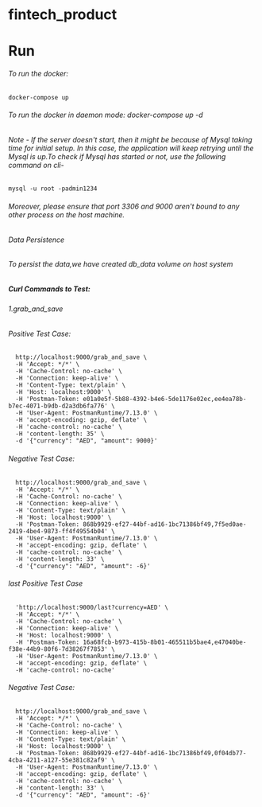 # fintech_product
# Run
###### To run the docker: 
```docker-compose up```
###### To run the docker in daemon mode: docker-compose up -d
###### Note - If the server doesn't start, then it might be because of Mysql taking time for initial setup. In this case, the application will keep retrying until the Mysql is up.To check if Mysql has started or not, use the following command on cli-
```mysql -u root -padmin1234```
###### Moreover, please ensure that port 3306 and 9000 aren't bound to any other process on the host machine.
###### Data Persistence
###### To persist the data,we have created db_data volume on host system
##### Curl Commands to Test:
###### 1.grab_and_save
###### Positive Test Case:
```curl -X POST \ 
  http://localhost:9000/grab_and_save \
  -H 'Accept: */*' \
  -H 'Cache-Control: no-cache' \
  -H 'Connection: keep-alive' \
  -H 'Content-Type: text/plain' \
  -H 'Host: localhost:9000' \
  -H 'Postman-Token: e01a0e5f-5b88-4392-b4e6-5de1176e02ec,ee4ea78b-b7ec-4071-b9db-d2a3db6fa776' \
  -H 'User-Agent: PostmanRuntime/7.13.0' \
  -H 'accept-encoding: gzip, deflate' \
  -H 'cache-control: no-cache' \
  -H 'content-length: 35' \
  -d '{"currency": "AED", "amount": 9000}'
```
###### Negative Test Case:
```curl -X POST \
  http://localhost:9000/grab_and_save \
  -H 'Accept: */*' \
  -H 'Cache-Control: no-cache' \
  -H 'Connection: keep-alive' \
  -H 'Content-Type: text/plain' \
  -H 'Host: localhost:9000' \
  -H 'Postman-Token: 868b9929-ef27-44bf-ad16-1bc71386bf49,7f5ed0ae-2419-4be4-9873-ff4f49554b04' \
  -H 'User-Agent: PostmanRuntime/7.13.0' \
  -H 'accept-encoding: gzip, deflate' \
  -H 'cache-control: no-cache' \
  -H 'content-length: 33' \
  -d '{"currency": "AED", "amount": -6}'
 ```
###### last Positive Test Case
``` curl -X GET \
  'http://localhost:9000/last?currency=AED' \
  -H 'Accept: */*' \
  -H 'Cache-Control: no-cache' \
  -H 'Connection: keep-alive' \
  -H 'Host: localhost:9000' \
  -H 'Postman-Token: 16a68fcb-b973-415b-8b01-465511b5bae4,e47040be-f38e-44b9-80f6-7d38267f7853' \
  -H 'User-Agent: PostmanRuntime/7.13.0' \
  -H 'accept-encoding: gzip, deflate' \
  -H 'cache-control: no-cache'
 ```
###### Negative Test Case:
```curl -X POST \
  http://localhost:9000/grab_and_save \
  -H 'Accept: */*' \
  -H 'Cache-Control: no-cache' \
  -H 'Connection: keep-alive' \
  -H 'Content-Type: text/plain' \
  -H 'Host: localhost:9000' \
  -H 'Postman-Token: 868b9929-ef27-44bf-ad16-1bc71386bf49,0f04db77-4cba-4211-a127-55e381c82af9' \
  -H 'User-Agent: PostmanRuntime/7.13.0' \
  -H 'accept-encoding: gzip, deflate' \
  -H 'cache-control: no-cache' \
  -H 'content-length: 33' \
  -d '{"currency": "AED", "amount": -6}'
 ```
